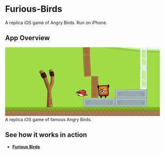 # Furious-Birds
A replica iOS game of Angry Birds. Run on iPhone.
## App Overview
<kbd>
  <img src="images/preview.PNG" alt="preview"/>
</kbd>
<br>
A replica iOS game of famous Angry Birds.

## See how it works in action
* [**Furious Birds**](https://youtu.be/JfH2wi5FI1M)
